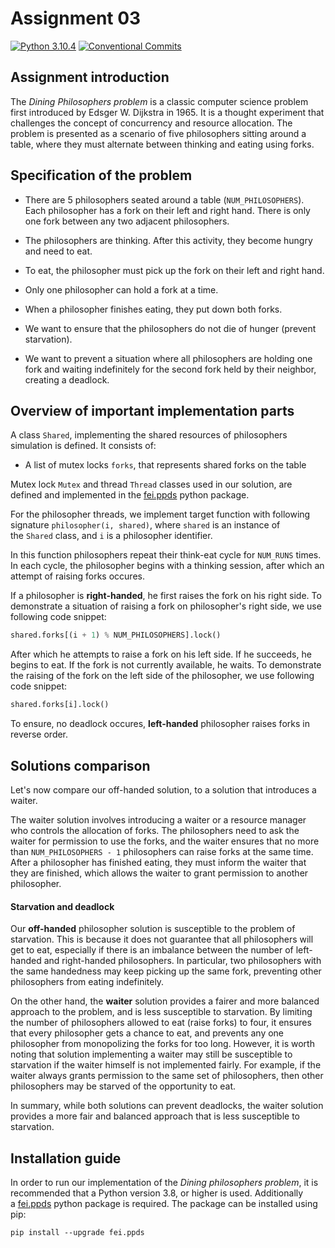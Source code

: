 # Assignment 03

[![Python 3.10.4](https://img.shields.io/badge/python-3.10.4-blue.svg)](https://www.python.org/downloads/release/python-3104/)
[![Conventional Commits](https://img.shields.io/badge/Conventional%20Commits-1.0.0-red.svg)](https://conventionalcommits.org)

## Assignment introduction

The *Dining Philosophers problem* is a classic computer science problem first introduced by Edsger W. Dijkstra in 1965. It is a thought experiment that challenges the concept of concurrency and resource allocation. The problem is presented as a scenario of five philosophers sitting around a table, where they must alternate between thinking and eating using forks.

## Specification of the problem

- There are 5 philosophers seated around a table (``NUM_PHILOSOPHERS``). Each philosopher has a fork on their left and right hand. There is only one fork between any two adjacent philosophers.

- The philosophers are thinking. After this activity, they become hungry and need to eat.

- To eat, the philosopher must pick up the fork on their left and right hand.

- Only one philosopher can hold a fork at a time.

- When a philosopher finishes eating, they put down both forks.

- We want to ensure that the philosophers do not die of hunger (prevent starvation).

- We want to prevent a situation where all philosophers are holding one fork and waiting indefinitely for the second fork held by their neighbor, creating a deadlock.

## Overview of important implementation parts

A class `Shared`, implementing the shared resources of philosophers simulation is defined. It consists of:

- A list of mutex locks `forks`, that represents shared forks on the table

Mutex lock `Mutex` and thread `Thread` classes used in our solution, are defined and implemented in the [fei.ppds](https://github.com/Programator2/ppds) python package.

For the philosopher threads, we implement target function with following signature `philosopher(i, shared)`, where `shared` is an instance of the `Shared` class, and `i` is a philosopher identifier.

In this function philosophers repeat their think-eat cycle for `NUM_RUNS` times. In each cycle, the philosopher begins with a thinking session, after which an attempt of raising forks occures. 

If a philosopher is **right-handed**, he first raises the fork on his right side. To demonstrate a situation of raising a fork on philosopher's right side, we use following code snippet:

```python
shared.forks[(i + 1) % NUM_PHILOSOPHERS].lock()
```

After which he attempts to raise a fork on his left side. If he succeeds, he begins to eat. If the fork is not currently available, he waits. To demonstrate the raising of the fork on the left side of the philosopher, we use following code snippet:

```python
shared.forks[i].lock()
```

To ensure, no deadlock occures, **left-handed** philosopher raises forks in reverse order.

## Solutions comparison

Let's now compare our off-handed solution, to a solution that introduces a waiter. 

The waiter solution involves introducing a waiter or a resource manager who controls the allocation of forks. The philosophers need to ask the waiter for permission to use the forks, and the waiter ensures that no more than ``NUM_PHILOSOPHERS - 1`` philosophers can raise forks at the same time. After a philosopher has finished eating, they must inform the waiter that they are finished, which allows the waiter to grant permission to another philosopher.

#### Starvation and deadlock

Our **off-handed** philosopher solution is susceptible to the problem of starvation. This is because it does not guarantee that all philosophers will get to eat, especially if there is an imbalance between the number of left-handed and right-handed philosophers. In particular, two philosophers with the same handedness may keep picking up the same fork, preventing other philosophers from eating indefinitely.

On the other hand, the **waiter** solution provides a fairer and more balanced approach to the problem, and is less susceptible to starvation. By limiting the number of philosophers allowed to eat (raise forks) to four, it ensures that every philosopher gets a chance to eat, and prevents any one philosopher from monopolizing the forks for too long. However, it is worth noting that solution implementing a waiter may still be susceptible to starvation if the waiter himself is not implemented fairly. For example, if the waiter always grants permission to the same set of philosophers, then other philosophers may be starved of the opportunity to eat.

In summary, while both solutions can prevent deadlocks, the waiter solution provides a more fair and balanced approach that is less susceptible to starvation.

## Installation guide

In order to run our implementation of the *Dining philosophers problem*, it is recommended that a Python version 3.8, or higher is used. Additionally a [fei.ppds](https://github.com/Programator2/ppds) python package is required. The package can be installed using pip:

```
pip install --upgrade fei.ppds
```
